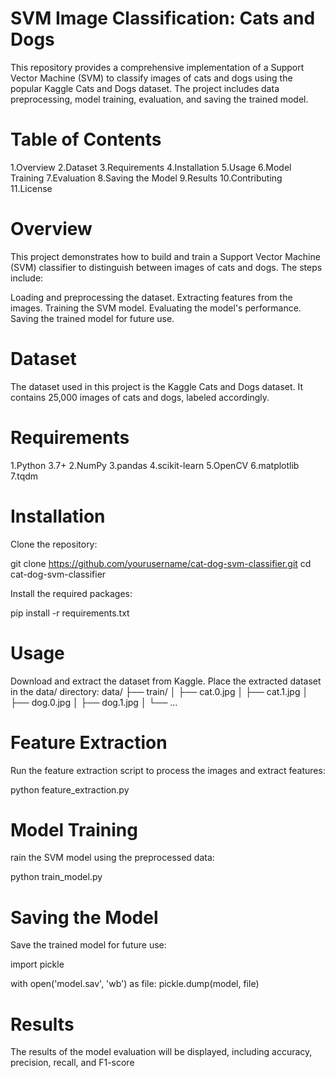 # SVM Image Classification: Cats and Dogs
This repository provides a comprehensive implementation of a Support Vector Machine (SVM) to classify images of cats and dogs using the popular Kaggle Cats and Dogs dataset. The project includes data preprocessing, model training, evaluation, and saving the trained model.
# Table of Contents
1.Overview
2.Dataset
3.Requirements
4.Installation
5.Usage
6.Model Training
7.Evaluation
8.Saving the Model
9.Results
10.Contributing
11.License
# Overview
This project demonstrates how to build and train a Support Vector Machine (SVM) classifier to distinguish between images of cats and dogs. The steps include:

Loading and preprocessing the dataset.
Extracting features from the images.
Training the SVM model.
Evaluating the model's performance.
Saving the trained model for future use.
# Dataset
The dataset used in this project is the Kaggle Cats and Dogs dataset. It contains 25,000 images of cats and dogs, labeled accordingly.
# Requirements
1.Python 3.7+
2.NumPy
3.pandas
4.scikit-learn
5.OpenCV
6.matplotlib
7.tqdm
# Installation
Clone the repository:

git clone https://github.com/yourusername/cat-dog-svm-classifier.git
cd cat-dog-svm-classifier

Install the required packages:

pip install -r requirements.txt
# Usage
Download and extract the dataset from Kaggle.
Place the extracted dataset in the data/ directory:
data/
├── train/
│   ├── cat.0.jpg
│   ├── cat.1.jpg
│   ├── dog.0.jpg
│   ├── dog.1.jpg
│   └── ...

# Feature Extraction
Run the feature extraction script to process the images and extract features:

python feature_extraction.py

# Model Training
rain the SVM model using the preprocessed data:

python train_model.py

# Saving the Model
Save the trained model for future use:

import pickle

with open('model.sav', 'wb') as file:
    pickle.dump(model, file)
# Results
The results of the model evaluation will be displayed, including accuracy, precision, recall, and F1-score
